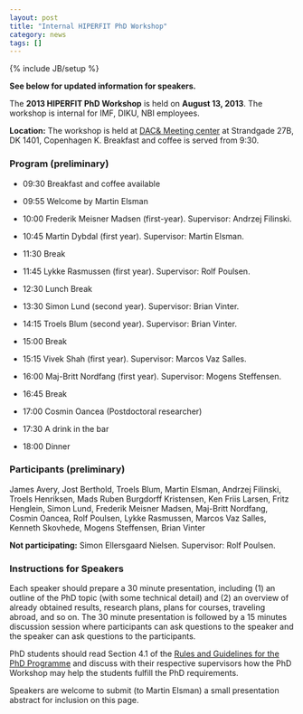 ```yaml
---
layout: post
title: "Internal HIPERFIT PhD Workshop"
category: news
tags: []
---
```

{% include JB/setup %}

__See below for updated information for speakers.__

The __2013 HIPERFIT PhD Workshop__ is held on __August 13, 2013__. The
workshop is internal for IMF, DIKU, NBI employees. 

__Location:__ The workshop is held at [DAC& Meeting
center](http://www.dac.dk/da/dac-meeting/) at Strandgade 27B, DK 1401,
Copenhagen K. Breakfast and coffee is served from 9:30.

### Program (preliminary)

* 09:30 Breakfast and coffee available

* 09:55 Welcome by Martin Elsman

* 10:00 Frederik Meisner Madsen (first-year). Supervisor: Andrzej Filinski.

* 10:45 Martin Dybdal (first year). Supervisor: Martin Elsman.

* 11:30 Break

* 11:45 Lykke Rasmussen (first year). Supervisor: Rolf Poulsen.

* 12:30 Lunch Break

* 13:30 Simon Lund (second year). Supervisor: Brian Vinter.

* 14:15 Troels Blum (second year). Supervisor: Brian Vinter.

* 15:00 Break

* 15:15 Vivek Shah (first year). Supervisor: Marcos Vaz Salles.

* 16:00 Maj-Britt Nordfang (first year). Supervisor: Mogens Steffensen.

* 16:45 Break

* 17:00 Cosmin Oancea (Postdoctoral researcher)

* 17:30 A drink in the bar

* 18:00 Dinner

### Participants (preliminary)

James Avery,
Jost Berthold,
Troels Blum,
Martin Elsman,
Andrzej Filinski,
Troels Henriksen,
Mads Ruben Burgdorff Kristensen,
Ken Friis Larsen,
Fritz Henglein,
Simon Lund,
Frederik Meisner Madsen,
Maj-Britt Nordfang,
Cosmin Oancea,
Rolf Poulsen,
Lykke Rasmussen,
Marcos Vaz Salles,
Kenneth Skovhede,
Mogens Steffensen,
Brian Vinter

__Not participating:__ Simon Ellersgaard Nielsen. Supervisor: Rolf Poulsen.

### Instructions for Speakers

Each speaker should prepare a 30 minute presentation, including (1) an
outline of the PhD topic (with some technical detail) and (2) an
overview of already obtained results, research plans, plans for
courses, traveling abroad, and so on. The 30 minute presentation is
followed by a 15 minutes discussion session where participants can ask
questions to the speaker and the speaker can ask questions to the
participants.

PhD students should read Section 4.1 of the [Rules and Guidelines for
the PhD
Programme](http://www.science.ku.dk/english/research/phd/student/filer/Rules_and_guidelines_for_the_PhD_programme.pdf/)
and discuss with their respective supervisors how the PhD Workshop may
help the students fulfill the PhD requirements.

Speakers are welcome to submit (to Martin Elsman) a small presentation
abstract for inclusion on this page.

